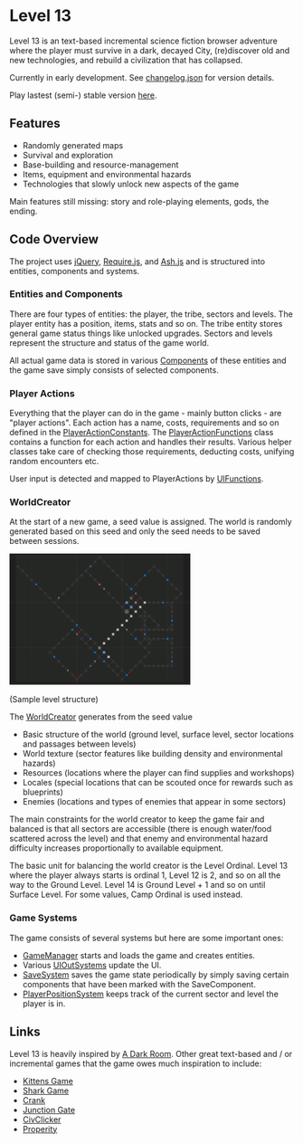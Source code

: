 # Level 13

Level 13 is an text-based incremental science fiction browser adventure where the player must survive in a dark, decayed City, (re)discover old and new technologies, and rebuild a civilization that has collapsed.

Currently in early development. See [changelog.json](https://github.com/nroutasuo/level13/blob/master/changelog.json) for version details.

Play lastest (semi-) stable version [here](https://nroutasuo.github.io/level13/).


## Features

* Randomly generated maps
* Survival and exploration
* Base-building and resource-management
* Items, equipment and environmental hazards
* Technologies that slowly unlock new aspects of the game

Main features still missing: story and role-playing elements, gods, the ending.


## Code Overview

The project uses [jQuery](https://jquery.com/), [Require.js](http://requirejs.org/), and [Ash.js]( https://github.com/brejep/ash-js) and is structured into entities, components and systems.

### Entities and Components

There are four types of entities: the player, the tribe, sectors and levels. The player entity has a position, items, stats and so on. The tribe entity stores general game status things like unlocked upgrades. Sectors and levels represent the structure and status of the game world. 

All actual game data is stored in various [Components](https://github.com/nroutasuo/level13/tree/master/src/game/components) of these entities and the game save simply consists of selected components.

### Player Actions 

Everything that the player can do in the game - mainly button clicks - are "player actions". Each action has a name, costs, requirements and so on defined in the [PlayerActionConstants](https://github.com/nroutasuo/level13/blob/master/src/game/constants/PlayerActionConstants.js). The [PlayerActionFunctions](https://github.com/nroutasuo/level13/blob/master/src/game/PlayerActionFunctions.js) class contains a function for each action and handles their results. Various helper classes take care of checking those requirements, deducting costs, unifying random encounters etc.  

User input is detected and mapped to PlayerActions by [UIFunctions](https://github.com/nroutasuo/level13/blob/master/src/game/UIFunctions.js).

### WorldCreator

At the start of a new game, a seed value is assigned. The world is randomly generated based on this seed and only the seed needs to be saved between sessions.

![samplelevel2](/doc/samplelevel2.PNG)

(Sample level structure)

The [WorldCreator](https://github.com/nroutasuo/level13/blob/master/src/game/worldcreator/WorldCreator.js) generates from the seed value

* Basic structure of the world (ground level, surface level, sector locations and passages between levels)
* World texture (sector features like building density and environmental hazards)
* Resources (locations where the player can find supplies and workshops)
* Locales (special locations that can be scouted once for rewards such as blueprints)
* Enemies (locations and types of enemies that appear in some sectors)

The main constraints for the world creator to keep the game fair and balanced is that all sectors are accessible (there is enough water/food scattered across the level) and that enemy and environmental hazard difficulty increases proportionally to available equipment. 

The basic unit for balancing the world creator is the Level Ordinal. Level 13 where the player always starts is ordinal 1, Level 12 is 2, and so on all the way to the Ground Level. Level 14 is Ground Level + 1 and so on until Surface Level. For some values, Camp Ordinal is used instead.

### Game Systems

The game consists of several systems but here are some important ones:

* [GameManager](https://github.com/nroutasuo/level13/blob/master/src/game/systems/GameManager.js) starts and loads the game and creates entities.
* Various [UIOutSystems](https://github.com/nroutasuo/level13/tree/master/src/game/systems/ui) update the UI.
* [SaveSystem](https://github.com/nroutasuo/level13/blob/master/src/game/systems/SaveSystem.js) saves the game state periodically by simply saving certain components that have been marked with the SaveComponent.
* [PlayerPositionSystem](https://github.com/nroutasuo/level13/blob/master/src/game/systems/PlayerPositionSystem.js) keeps track of the current sector and level the player is in.


## Links

Level 13 is heavily inspired by [A Dark Room]( http://adarkroom.doublespeakgames.com/). Other great text-based and / or incremental games that the game owes much inspiration to include:

* [Kittens Game](http://bloodrizer.ru/games/kittens/)
* [Shark Game](http://cirri.al/sharks/)
* [Crank](https://faedine.com/games/crank/b39/)
* [Junction Gate](http://www.junctiongate.com/)
* [CivClicker](http://dhmholley.co.uk/civclicker.html)
* [Properity](http://playprosperity.ca/)

